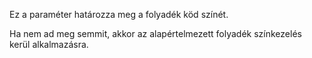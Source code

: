 Ez a paraméter határozza meg a folyadék köd színét.

Ha nem ad meg semmit, akkor az alapértelmezett folyadék színkezelés kerül alkalmazásra.
